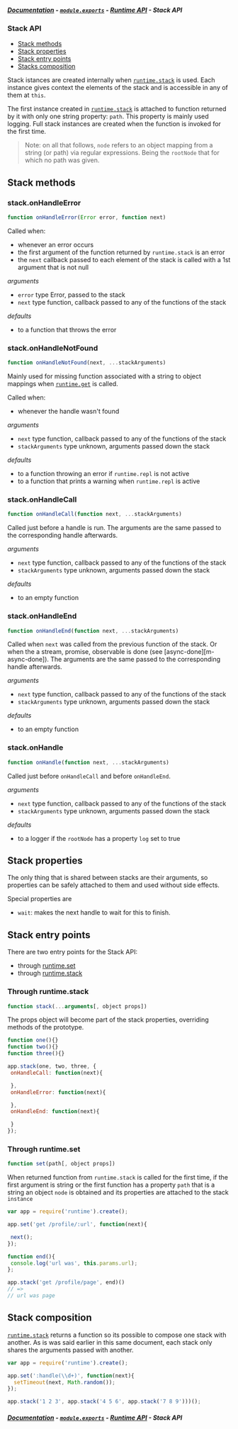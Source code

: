 ##### [Documentation][t-docs] - [`module.exports`][t-module] - [Runtime API][t-runtime] - Stack API

### Stack API

* [Stack methods](#stack-methods)
* [Stack properties](#stack-properties)
* [Stack entry points](#stack-entry-points)
* [Stacks composition](#composing-stacks)

Stack istances are created internally when [`runtime.stack`][t-runtime-stack] is used. Each instance gives context the elements of the stack and is accessible in any of them at `this`.

The first instance created in [`runtime.stack`][t-runtime-stack] is attached to function returned by it with only one string property: `path`. This property is mainly used logging. Full stack instances are created when the function is invoked for the first time.

> Note: on all that follows, `node` refers to an object mapping from a  string (or path) via regular expressions. Being the `rootNode` that for which no path was given.

## Stack methods

### stack.onHandleError
```js
function onHandleError(Error error, function next)
```

Called when:
 - whenever an error occurs
 - the first argument of the function returned by `runtime.stack` is an error
 - the `next` callback passed to each element of the stack is called with a 1st argument that is not null

_arguments_
 - `error` type Error, passed to the stack
 - `next` type function, callback passed to any of the functions of the stack

_defaults_
 - to a function that throws the error

### stack.onHandleNotFound
```js
function onHandleNotFound(next, ...stackArguments)
```

Mainly used for missing function associated with a string to object mappings when [`runtime.get`][t-runtime-get] is called.

Called when:
- whenever the handle wasn't found

_arguments_
- `next` type function, callback passed to any of the functions of the stack
- `stackArguments` type unknown, arguments passed down the stack

_defaults_
- to a function throwing an error if `runtime.repl` is not active
- to a function that prints a warning when `runtime.repl` is active

### stack.onHandleCall
```js
function onHandleCall(function next, ...stackArguments)
```

Called just before a handle is run. The arguments are the same passed to the corresponding handle afterwards.

_arguments_
 - `next` type function, callback passed to any of the functions of the stack
 - `stackArguments` type unknown, arguments passed down the stack

_defaults_
 - to an empty function

### stack.onHandleEnd
```js
function onHandleEnd(function next, ...stackArguments)
```

Called when `next` was called from the previous function of the stack. Or when the a stream, promise, observable is done (see [async-done][m-async-done]). The arguments are the same passed to the corresponding handle afterwards.

_arguments_
 - `next` type function, callback passed to any of the functions of the stack
 - `stackArguments` type unknown, arguments passed down the stack

_defaults_
 - to an empty function

### stack.onHandle
```js
function onHandle(function next, ...stackArguments)
```

Called just before `onHandleCall` and before `onHandleEnd`.

_arguments_
 - `next` type function, callback passed to any of the functions of the stack
 - `stackArguments` type unknown, arguments passed down the stack

_defaults_
 - to a logger if the `rootNode` has a property `log` set to true

## Stack properties

The only thing that is shared between stacks are their arguments, so properties can be safely attached to them and used without side effects.

Special properties are
 - `wait`: makes the next handle to wait for this to finish.

## Stack entry points

There are two entry points for the Stack API:
- through [runtime.set][t-runtime-set]
- through [runtime.stack][t-runtime-stack]

### Through runtime.stack
```js
function stack(...arguments[, object props])
```
The props object will become part of the stack properties, overriding methods of the prototype.

```js
function one(){}
function two(){}
function three(){}

app.stack(one, two, three, {
 onHandleCall: function(next){

 },
 onHandleError: function(next){

 },
 onHandleEnd: function(next){

 }
});
```
### Through runtime.set
```js
function set(path[, object props])
```
When returned function from `runtime.stack` is called for the first time, if the first argument is string or the first function has a property `path` that is a string an object `node` is obtained and its properties are attached to the stack `instance`

```js
var app = require('runtime').create();

app.set('get /profile/:url', function(next){

 next();
});

function end(){
 console.log('url was', this.params.url);
};

app.stack('get /profile/page', end)()
// =>
// url was page
```

## Stack composition

[`runtime.stack`][t-runtime-stack] returns a function so its possible to compose one stack with another. As is was said earlier in this same document, each stack only shares the arguments passed with another.

```js
var app = require('runtime').create();

app.set(':handle(\\d+)', function(next){
  setTimeout(next, Math.random());
});

app.stack('1 2 3', app.stack('4 5 6', app.stack('7 8 9')))();
```

##### [Documentation][t-docs] - [`module.exports`][t-module] - [Runtime API][t-runtime] - Stack API

<!--
  b-: is for badges
  p-: is for package
  t-: is for doc's toc
  x-: is for just a link
-->

[t-docs]: ./readme.md
[t-stack]: ./stack.md
[t-module]: ./module.md
[t-runtime]: ./runtime.md
[t-runtime-set]: ./runtime.md#set
[t-runtime-get]: ./runtime.md#get
[t-runtime-parse]: ./runtime.md#parse
[t-runtime-stack]: ./runtime.md#stack

[p-async-done]: http://npmjs.org/package/async-done
